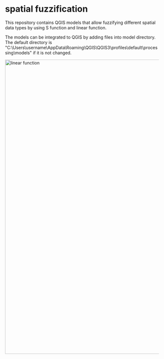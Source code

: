 # spatial fuzzification
This repository contains QGIS models that allow fuzzifying different spatial data types by using S function and linear function.

The models can be integrated to QGIS by adding files into model directory. The default directory is "C:\Users\username\AppData\Roaming\QGIS\QGIS3\profiles\default\processing\models" if it is not changed.

<img width="964" alt="linear function" src="https://github.com/gulerdo/spatial-fuzzification/blob/master/images/linear.png">
